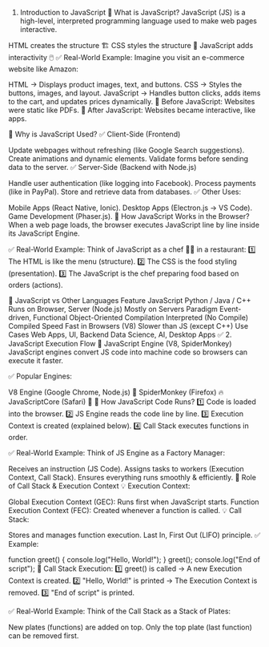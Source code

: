 1. Introduction to JavaScript
🔹 What is JavaScript?
JavaScript (JS) is a high-level, interpreted programming language used to make web pages interactive.

HTML creates the structure 🏗️
CSS styles the structure 🎨
JavaScript adds interactivity 🖱️
✅ Real-World Example:
Imagine you visit an e-commerce website like Amazon:

HTML → Displays product images, text, and buttons.
CSS → Styles the buttons, images, and layout.
JavaScript → Handles button clicks, adds items to the cart, and updates prices dynamically.
🔹 Before JavaScript: Websites were static like PDFs.
🔹 After JavaScript: Websites became interactive, like apps.

🔹 Why is JavaScript Used?
✅ Client-Side (Frontend)

Update webpages without refreshing (like Google Search suggestions).
Create animations and dynamic elements.
Validate forms before sending data to the server.
✅ Server-Side (Backend with Node.js)

Handle user authentication (like logging into Facebook).
Process payments (like in PayPal).
Store and retrieve data from databases.
✅ Other Uses:

Mobile Apps (React Native, Ionic).
Desktop Apps (Electron.js → VS Code).
Game Development (Phaser.js).
🔹 How JavaScript Works in the Browser?
When a web page loads, the browser executes JavaScript line by line inside its JavaScript Engine.

✅ Real-World Example:
Think of JavaScript as a chef 👨‍🍳 in a restaurant:
1️⃣ The HTML is like the menu (structure).
2️⃣ The CSS is the food styling (presentation).
3️⃣ The JavaScript is the chef preparing food based on orders (actions).

🔹 JavaScript vs Other Languages
Feature	JavaScript	Python / Java / C++
Runs on	Browser, Server (Node.js)	Mostly on Servers
Paradigm	Event-driven, Functional	Object-Oriented
Compilation	Interpreted (No Compile)	Compiled
Speed	Fast in Browsers (V8)	Slower than JS (except C++)
Use Cases	Web Apps, UI, Backend	Data Science, AI, Desktop Apps
✅ 2. JavaScript Execution Flow
🔹 JavaScript Engine (V8, SpiderMonkey)
JavaScript engines convert JS code into machine code so browsers can execute it faster.

✅ Popular Engines:

V8 Engine (Google Chrome, Node.js) 🚀
SpiderMonkey (Firefox) 🔥
JavaScriptCore (Safari) 🍏
🔹 How JavaScript Code Runs?
1️⃣ Code is loaded into the browser.
2️⃣ JS Engine reads the code line by line.
3️⃣ Execution Context is created (explained below).
4️⃣ Call Stack executes functions in order.

✅ Real-World Example:
Think of JS Engine as a Factory Manager:

Receives an instruction (JS Code).
Assigns tasks to workers (Execution Context, Call Stack).
Ensures everything runs smoothly & efficiently.
🔹 Role of Call Stack & Execution Context
💡 Execution Context:

Global Execution Context (GEC): Runs first when JavaScript starts.
Function Execution Context (FEC): Created whenever a function is called.
💡 Call Stack:

Stores and manages function execution.
Last In, First Out (LIFO) principle.
✅ Example:


function greet() {
    console.log("Hello, World!");
}
greet();
console.log("End of script");
📌 Call Stack Execution:
1️⃣ greet() is called → A new Execution Context is created.
2️⃣ "Hello, World!" is printed → The Execution Context is removed.
3️⃣ "End of script" is printed.

✅ Real-World Example:
Think of the Call Stack as a Stack of Plates:

New plates (functions) are added on top.
Only the top plate (last function) can be removed first.